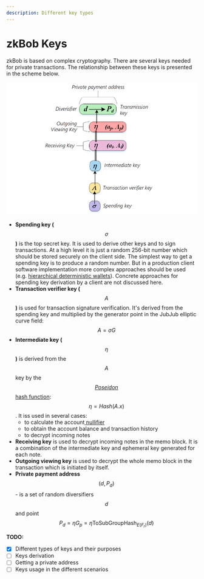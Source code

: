 ```yaml
---
description: Different key types
---
```


# zkBob Keys

zkBob is based on complex cryptography. There are several keys needed for private transactions. The relationship between these keys is presented in the scheme below.

![](../../.gitbook/assets/keys.png)

* **Spending key (**$$\sigma$$**)** is the top secret key. It is used to derive other keys and to sign transactions. At a high level it is just a random 256-bit number which should be stored securely on the client side. The simplest way to get a spending key is to produce a random number.  But in a production client software implementation more complex approaches should be used (e.g. [hierarchical deterministic wallets](https://github.com/bitcoin/bips/blob/master/bip-0044.mediawiki)). Concrete approaches for spending key derivation by a client are not discussed here.
* **Transaction verifier key (**$$A$$**)** is used for transaction signature verification. It's derived from the spending key and multiplied by the generator point in the JubJub elliptic curve field: $$A = \sigma G$$
* **Intermediate key (**$$\eta$$**)** is derived from the $$A$$ key by the[ $$Poseidon$$ hash function](../untitled/the-poseidon-hash.md):$$\eta = Hash(A.x)$$. It iss used in several cases:
  * to calculate the account[ nullifier](../transaction-overview/the-nullifiers.md)
  * to obtain the account balance and transaction history
  * to decrypt incoming notes
* **Receiving key** is used to decrypt incoming notes in the memo block. It is a combination of the intermediate key and ephemeral key generated for each note.
* **Outgoing viewing key** is used to decrypt the whole memo block in the transaction which is initiated by itself.
* **Private payment address** $$(d, P_d)$$ - is a set of random diversifiers $$d$$ and point $$P_d = \eta G_p = \eta \text{ToSubGroupHash}_{E(F_r)}(d)$$



**TODO:**

* [x] Different types of keys and their purposes
* [ ] Keys derivation
* [ ] Getting a private address
* [ ] Keys usage in the different scenarios
